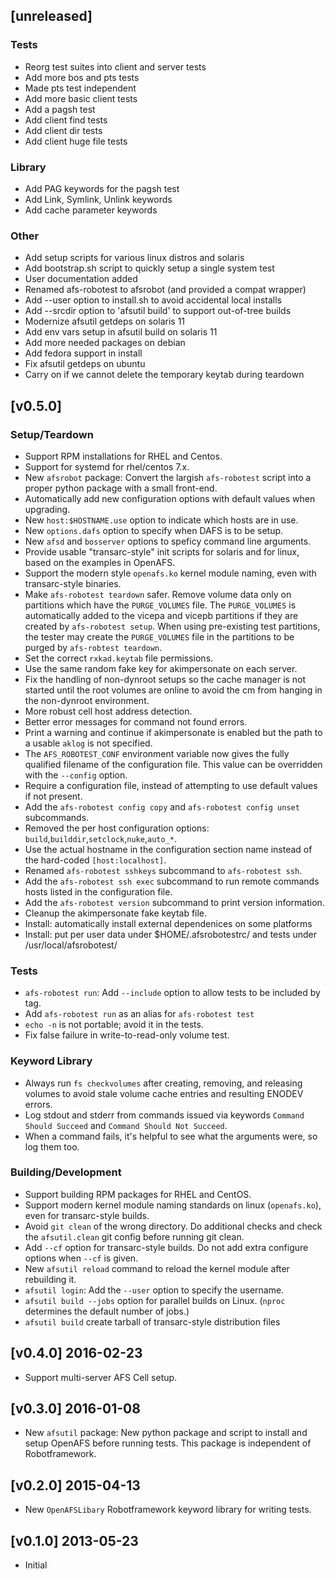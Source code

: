 ## [unreleased]

### Tests

* Reorg test suites into client and server tests
* Add more bos and pts tests
* Made pts test independent
* Add more basic client tests
* Add a pagsh test
* Add client find tests
* Add client dir tests
* Add client huge file tests

### Library

* Add PAG keywords for the pagsh test
* Add Link, Symlink, Unlink keywords
* Add cache parameter keywords

### Other

* Add setup scripts for various linux distros and solaris
* Add bootstrap.sh script to quickly setup a single system test
* User documentation added
* Renamed afs-robotest to afsrobot (and provided a compat wrapper)
* Add --user option to install.sh to avoid accidental local installs
* Add --srcdir option to 'afsutil build' to support out-of-tree builds
* Modernize afsutil getdeps on solaris 11
* Add env vars setup in afsutil build on solaris 11
* Add more needed packages on debian
* Add fedora support in install
* Fix afsutil getdeps on ubuntu
* Carry on if we cannot delete the temporary keytab during teardown

## [v0.5.0]

### Setup/Teardown

* Support RPM installations for RHEL and Centos.
* Support for systemd for rhel/centos 7.x.
* New `afsrobot` package: Convert the largish `afs-robotest` script into a proper python package with a small front-end.
* Automatically add new configuration options with default values when upgrading.
* New `host:$HOSTNAME.use` option to indicate which hosts are in use.
* New `options.dafs` option to specify when DAFS is to be setup.
* New `afsd` and `bosserver` options to speficy command line arguments.
* Provide usable "transarc-style" init scripts for solaris and for linux, based on the examples in OpenAFS.
* Support the modern style `openafs.ko` kernel module naming, even with transarc-style binaries.
* Make `afs-robotest teardown` safer.  Remove volume data only on partitions which have the `PURGE_VOLUMES` file.  The `PURGE_VOLUMES` is automatically added to the vicepa and vicepb partitions if they are created by `afs-robotest setup`.  When using pre-existing test partitions, the tester may create the `PURGE_VOLUMES` file in the partitions to be purged by `afs-robtest teardown`.
* Set the correct `rxkad.keytab` file permissions.
* Use the same random fake key for akimpersonate on each server.
* Fix the handling of non-dynroot setups so the cache manager is not started until the root volumes are online to avoid the cm from hanging in the non-dynroot environment.
* More robust cell host address detection.
* Better error messages for command not found errors.
* Print a warning and continue if akimpersonate is enabled but the path to a usable `aklog` is not specified.
* The `AFS_ROBOTEST_CONF` environment variable now gives the fully qualified filename of the configuration file. This value can be overridden with the `--config` option.
* Require a configuration file, instead of attempting to use default values if not present.
* Add the `afs-robotest config copy` and `afs-robotest config unset` subcommands.
* Removed the per host configuration options: `build`,`builddir`,`setclock`,`nuke`,`auto_*`.
* Use the actual hostname in the configuration section name instead of the hard-coded `[host:localhost]`.
* Renamed `afs-robotest sshkeys` subcommand to `afs-robotest ssh`.
* Add the `afs-robotest ssh exec` subcommand to run remote commands hosts listed in the configuration file.
* Add the `afs-robotest version` subcommand to print version information.
* Cleanup the akimpersonate fake keytab file.
* Install: automatically install external dependenices on some platforms
* Install: put per user data under $HOME/.afsrobotestrc/ and tests under /usr/local/afsrobotest/

### Tests

* `afs-robotest run`: Add `--include` option to allow tests to be included by tag.
* Add `afs-robotest run` as an alias for `afs-robotest test`
* `echo -n` is not portable; avoid it in the tests.
* Fix false failure in write-to-read-only volume test.

### Keyword Library

* Always run `fs checkvolumes` after creating, removing, and releasing volumes to avoid stale volume cache entries and resulting ENODEV errors.
* Log stdout and stderr from commands issued via keywords `Command Should Succeed` and `Command Should Not Succeed`.
* When a command fails, it's helpful to see what the arguments were, so log them too.

### Building/Development

* Support building RPM packages for RHEL and CentOS.
* Support modern kernel module naming standards on linux (`openafs.ko`), even for transarc-style builds.
* Avoid `git clean` of the wrong directory. Do additional checks and check the `afsutil.clean` git config before running git clean.
* Add `--cf` option for transarc-style builds. Do not add extra configure options when `--cf` is given.
* New `afsutil reload` command to reload the kernel module after rebuilding it.
* `afsutil login`: Add the `--user` option to specify the username.
* `afsutil build --jobs` option for parallel builds on Linux. (`nproc` determines the default number of jobs.)
* `afsutil build` create tarball of transarc-style distribution files

## [v0.4.0] 2016-02-23

* Support multi-server AFS Cell setup.

## [v0.3.0] 2016-01-08

* New `afsutil` package: New python package and script to install and setup OpenAFS before running tests. This package is independent of Robotframework.

## [v0.2.0] 2015-04-13

* New `OpenAFSLibary` Robotframework keyword library for writing tests.

## [v0.1.0] 2013-05-23

* Initial
